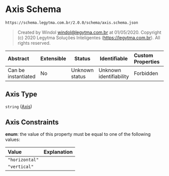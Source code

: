 # Axis Schema

```txt
https://schema.legytma.com.br/2.0.0/schema/axis.schema.json
```




> Created by Windol [windol@legytma.com.br](mailto:windol@legytma.com.br) at 01/05/2020.
> Copyright (c) 2020 Legytma Soluções Inteligentes (<https://legytma.com.br>). All rights reserved.
>

| Abstract            | Extensible | Status         | Identifiable            | Custom Properties | Additional Properties | Access Restrictions | Defined In                                                            |
| :------------------ | ---------- | -------------- | ----------------------- | :---------------- | --------------------- | ------------------- | --------------------------------------------------------------------- |
| Can be instantiated | No         | Unknown status | Unknown identifiability | Forbidden         | Allowed               | none                | [axis.schema.json](../schema/axis.schema.json) |

## Axis Type

`string` ([Axis](axis.md))

## Axis Constraints

**enum**: the value of this property must be equal to one of the following values:

| Value          | Explanation |
| :------------- | ----------- |
| `"horizontal"` |             |
| `"vertical"`   |             |
